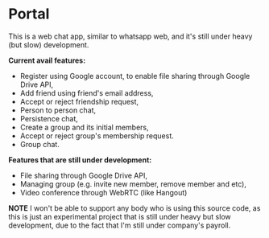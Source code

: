 # Portal

This is a web chat app, similar to whatsapp web, and it's still under heavy (but slow) development.

**Current avail features:**

  * Register using Google account, to enable file sharing through Google Drive API,
  * Add friend using friend's email address,
  * Accept or reject friendship request,
  * Person to person chat,
  * Persistence chat,
  * Create a group and its initial members,
  * Accept or reject group's membership request.
  * Group chat.

**Features that are still under development:**

  * File sharing through Google Drive API,
  * Managing group (e.g. invite new member, remove member and etc),
  * Video conference through WebRTC (like Hangout)

**NOTE**
I won't be able to support any body who is using this source code, as this is just an experimental
project that is still under heavy but slow development, due to the fact that I'm still under company's payroll.